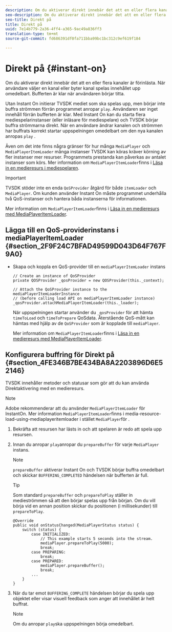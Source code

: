 ```yaml
---
description: Om du aktiverar direkt innebär det att en eller flera kanaler är förinlästa. När användare väljer en kanal eller byter kanal spelas innehållet upp omedelbart. Bufferten är klar när användaren börjar titta.
seo-description: Om du aktiverar direkt innebär det att en eller flera kanaler är förinlästa. När användare väljer en kanal eller byter kanal spelas innehållet upp omedelbart. Bufferten är klar när användaren börjar titta.
seo-title: Direkt på
title: Direkt på
uuid: 7e14b779-2a36-4ff4-a365-9ac49a836ff3
translation-type: tm+mt
source-git-commit: fd686391df0fa711bba99bc1bc312c9ef619f184

---
```



# Direkt på {#instant-on}

Om du aktiverar direkt innebär det att en eller flera kanaler är förinlästa. När användare väljer en kanal eller byter kanal spelas innehållet upp omedelbart. Bufferten är klar när användaren börjar titta.

Utan Instant On initierar TVSDK mediet som ska spelas upp, men börjar inte buffra strömmen förrän programmet anropar `play`. Användaren ser inget innehåll förrän bufferten är klar. Med Instant On kan du starta flera mediespelarinstanser (eller inläsare för mediespelare) och TVSDK börjar buffra strömmarna direkt. När en användare ändrar kanalen och strömmen har buffrats korrekt startar uppspelningen omedelbart om den nya kanalen anropas `play` .

Även om det inte finns några gränser för hur många `MediaPlayer` och `MediaPlayerItemLoader` många instanser TVSDK kan köras kräver körning av fler instanser mer resurser. Programmets prestanda kan påverkas av antalet instanser som körs. Mer information om `MediaPlayerItemLoader`finns i [Läsa in en medieresurs i mediespelaren](../../../tvsdk-2.7-for-android/content-playback-options/mediaplayer-initialize-for-video/t-psdk-android-2.7-media-resource-load.md).

>[!IMPORTANT]
>
>TVSDK stöder inte en enda `QoSProvider` åtgärd för både `itemLoader` och `MediaPlayer`. Om kunden använder Instant On måste programmet underhålla två QoS-instanser och hantera båda instanserna för informationen.

Mer information om `MediaPlayerItemLoader`finns i [Läsa in en medieresurs med MediaPlayerItemLoader](../../../tvsdk-2.7-for-android/content-playback-options/mediaplayer-initialize-for-video/t-psdk-android-2.7-media-resource-load-using-mediaplayeritemloader.md).

## Lägga till en QoS-providerinstans i mediaPlayerItemLoader {#section_2F9F24C7BFAD49599D043D64F767F9A0}

* Skapa och koppla en QoS-provider till en `mediaPlayerItemLoader` instans

   ```
   // Create an instance of QoSProvider  
   private QOSProvider _qosProvider = new QOSProvider(this._context);  
   
   // Attach the QoSProvider instance to the mediaPlayerItemLoaderInstance  
   // (before calling load API on mediaPlayerItemLoader instance)  
   _qosProvider.attachMediaPlayerItemLoader(this._loader); 
   ```

   När uppspelningen startar använder du `_qosProvider` för att hämta `timeToLoad` och `timeToPrepare` QoSdata. Återstående QoS-mått kan hämtas med hjälp av de `QoSProvider` som är kopplade till `mediaPlayer`.

   Mer information om `MediaPlayerItemLoader`finns i [Läsa in en medieresurs med MediaPlayerItemLoader](../../../tvsdk-2.7-for-android/content-playback-options/mediaplayer-initialize-for-video/t-psdk-android-2.7-media-resource-load-using-mediaplayeritemloader.md#use-mediaplayeritemloader).

## Konfigurera buffring för Direkt på {#section_4FE346B7BE434BA8A2203896D6E52146}

TVSDK innehåller metoder och statusar som gör att du kan använda Direktaktivering med en medieresurs.

>[!NOTE]
>
>Adobe rekommenderar att du använder `MediaPlayerItemLoader` för InstantOn. Mer information `MediaPlayerItemLoader`finns i media-resource-load-using-mediaplayeritemloader i stället `MediaPlayer`för .

1. Bekräfta att resursen har lästs in och att spelaren är redo att spela upp resursen.
1. Innan du anropar `play`anropar du `prepareBuffer` för varje `MediaPlayer` instans.

   >[!NOTE]
   >
   >`prepareBuffer` aktiverar Instant On och TVSDK börjar buffra omedelbart och skickar `BUFFERING_COMPLETED` händelsen när bufferten är full.

   >[!TIP]
   >
   >Som standard `prepareBuffer` och `prepareToPlay` ställer in medieströmmen så att den börjar spelas upp från början. Om du vill börja vid en annan position skickar du positionen (i millisekunder) till `prepareToPlay`.

   ```
   @Override 
   public void onStatusChanged(MediaPlayerStatus status) { 
       switch (status) { 
           case INITIALIZED: 
               // This example starts 5 seconds into the stream. 
               mediaPlayer.prepareToPlay(5000); 
               break; 
           case PREPARING: 
               break; 
           case PREPARED: 
               mediaPlayer.prepareBuffer(); 
               break; 
           ... 
       } 
   }
   ```

1. När du tar emot `BUFFERING_COMPLETE` händelsen börjar du spela upp objektet eller visar visuell feedback som anger att innehållet är helt buffrat.

   >[!NOTE]
   >
   >Om du anropar `play`ska uppspelningen börja omedelbart.

